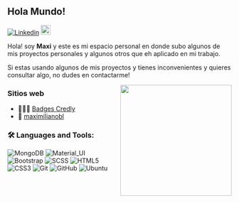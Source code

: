 ## Hola Mundo!

[![Linkedin](https://img.shields.io/badge/-LinkedIn-blue?style=flat&logo=Linkedin&logoColor=white)](https://www.linkedin.com/in/maczy/)
[<img src="https://img.shields.io/github/followers/maximilianobl?label=follow&style=social" height="22" title="Follow me" />](https://github.com/maximilianobl) 

Hola! soy **Maxi** y este es mi espacio personal en donde subo algunos de mis proyectos personales y algunos otros que eh aplicado en mi trabajo. 

Si estas usando algunos de mis proyectos y tienes inconvenientes y quieres consultar algo, no dudes en contactarme!

<img align= "right" width= "250" src= "https://pa1.narvii.com/6580/8098c6e9207376889eeb0532d9f5a0723c4d73f5_hq.gif"/>

### Sitios web
- 👨🏽‍💻 [Badges Credly](https://www.credly.com/users/maczy/badges)
- 🤔 [maximilianobl](https://maximilianobl.github.io/)

### 🛠️ Languages and Tools:
![MongoDB](https://img.shields.io/badge/-MongoDB-black?style=flat-square&logo=mongodb)
![Material_UI](https://img.shields.io/badge/-Material_UI-black?style=flat-square&logo=material-ui)
![Bootstrap](https://img.shields.io/badge/-Bootstrap-black?style=flat-square&logo=bootstrap)
![SCSS](https://img.shields.io/badge/-SCSS-black?style=flat-square&logo=SASS)
![HTML5](https://img.shields.io/badge/-HTML5-black?style=flat-square&logo=html5&logoColor=white)
![CSS3](https://img.shields.io/badge/-CSS3-black?style=flat-square&logo=css3)
![Git](https://img.shields.io/badge/-Git-black?style=flat-square&logo=git)
![GitHub](https://img.shields.io/badge/-GitHub-black?style=flat-square&logo=github)
![Ubuntu](https://img.shields.io/badge/-Ubuntu-black?style=flat-square&logo=ubuntu)
